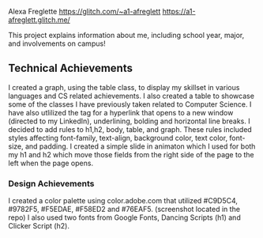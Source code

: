 Alexa Freglette
https://glitch.com/~a1-afreglett
https://a1-afreglett.glitch.me/

This project explains information about me, including school year, major, and involvements on campus!


## Technical Achievements
I created a graph, using the table class, to display my skillset in various languages and CS related achievements. I also created a table to showcase some of the classes I have previously taken related to Computer Science. I have also utlilized the <a> tag for a hyperlink that opens to a new window (directed to my LinkedIn),  underlining, bolding and horizontal line breaks.
I decided to add rules to h1,h2, body, table, and graph. These rules included styles affecting font-family, text-align, background color, text color, font-size, and padding. 
I created a simple slide in animaton which I used for both my h1 and h2 which move those fields from the right side of the page to the left when the page opens. 

### Design Achievements
I created a color palette using color.adobe.com that utilized #C9D5C4, #9782F5, #F5EDAE, #F58ED2 and #76EAF5. (screenshot located in the repo)
I also used two fonts from Google Fonts, Dancing Scripts (h1) and Clicker Script (h2).


